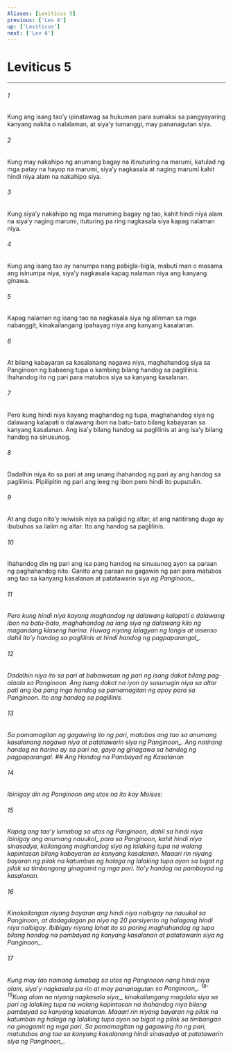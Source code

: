 ```yaml
---
Aliases: [Leviticus 5]
previous: ['Lev 4']
up: ['Leviticus']
next: ['Lev 6']
---
```

# Leviticus 5

***






















###### 1 










Kung ang isang taoʼy ipinatawag sa hukuman para sumaksi sa pangyayaring kanyang nakita o nalalaman, at siyaʼy tumanggi, may pananagutan siya. 





















###### 2 










Kung may nakahipo ng anumang bagay na itinuturing na marumi, katulad ng mga patay na hayop na marumi, siyaʼy nagkasala at naging marumi kahit hindi niya alam na nakahipo siya. 





















###### 3 










Kung siyaʼy nakahipo ng mga maruming bagay ng tao, kahit hindi niya alam na siyaʼy naging marumi, ituturing pa ring nagkasala siya kapag nalaman niya. 





















###### 4 










Kung ang isang tao ay nanumpa nang pabigla-bigla, mabuti man o masama ang isinumpa niya, siyaʼy nagkasala kapag nalaman niya ang kanyang ginawa. 





















###### 5 










Kapag nalaman ng isang tao na nagkasala siya ng alinman sa mga nabanggit, kinakailangang ipahayag niya ang kanyang kasalanan. 





















###### 6 










At bilang kabayaran sa kasalanang nagawa niya, maghahandog siya sa Panginoon ng babaeng tupa o kambing bilang handog sa paglilinis. Ihahandog ito ng pari para matubos siya sa kanyang kasalanan. 





















###### 7 










Pero kung hindi niya kayang maghandog ng tupa, maghahandog siya ng dalawang kalapati o dalawang ibon na batu-bato bilang kabayaran sa kanyang kasalanan. Ang isaʼy bilang handog sa paglilinis at ang isaʼy bilang handog na sinusunog. 





















###### 8 










Dadalhin niya ito sa pari at ang unang ihahandog ng pari ay ang handog sa paglilinis. Pipilipitin ng pari ang leeg ng ibon pero hindi ito puputulin. 





















###### 9 










At ang dugo nitoʼy iwiwisik niya sa paligid ng altar, at ang natitirang dugo ay ibubuhos sa ilalim ng altar. Ito ang handog sa paglilinis. 





















###### 10 










Ihahandog din ng pari ang isa pang handog na sinusunog ayon sa paraan ng paghahandog nito. Ganito ang paraan na gagawin ng pari para matubos ang tao sa kanyang kasalanan at patatawarin siya <i class="trans-change">ng Panginoon_. 





















###### 11 










Pero kung hindi niya kayang maghandog ng dalawang kalapati o dalawang ibon na batu-bato, maghahandog na lang siya ng dalawang kilo ng magandang klaseng harina. Huwag niyang lalagyan ng langis at insenso dahil itoʼy handog sa paglilinis <i class="trans-change">at hindi handog ng pagpaparangal_. 





















###### 12 










Dadalhin niya ito sa pari at babawasan ng pari ng isang dakot bilang pag-alaala sa Panginoon. Ang isang dakot na iyon ay susunugin niya sa altar pati ang iba pang mga handog sa pamamagitan ng apoy para sa Panginoon. Ito ang handog sa paglilinis. 





















###### 13 










Sa pamamagitan ng gagawing ito ng pari, matubos ang tao sa anumang kasalanang nagawa niya at patatawarin siya <i class="trans-change">ng Panginoon_. Ang natirang handog na harina ay sa pari na, gaya ng ginagawa sa handog ng pagpaparangal. ## Ang Handog na Pambayad ng Kasalanan 





















###### 14 










Ibinigay din ng Panginoon ang utos na ito kay Moises: 





















###### 15 










Kapag ang taoʼy lumabag <i class="trans-change">sa utos ng Panginoon_ dahil sa hindi niya ibinigay <i class="trans-change">ang anumang nauukol_ para sa Panginoon, kahit hindi niya sinasadya, kailangang maghandog siya ng lalaking tupa na walang kapintasan bilang kabayaran sa kanyang kasalanan. Maaari rin niyang bayaran ng pilak na katumbas ng halaga ng lalaking tupa ayon sa bigat ng pilak sa timbangang ginagamit ng mga pari. Itoʼy handog na pambayad ng kasalanan. 





















###### 16 










Kinakailangan niyang bayaran ang hindi niya naibigay na nauukol sa Panginoon, at dadagdagan pa niya ng 20 porsiyento ng halagang hindi niya naibigay. Ibibigay niyang lahat ito sa paring maghahandog ng tupa bilang handog na pambayad ng kanyang kasalanan at patatawarin siya <i class="trans-change">ng Panginoon_. 





















###### 17 










Kung may tao namang lumabag sa utos ng Panginoon nang hindi niya alam, siyaʼy nagkasala pa rin at may pananagutan <i class="trans-change">sa Panginoon_. <sup class="versenum">18-19</sup><i class="trans-change">Kung alam na niyang nagkasala siya,_ kinakailangang magdala siya sa pari ng lalaking tupa na walang kapintasan na ihahandog niya bilang pambayad sa kanyang kasalanan. Maaari rin niyang bayaran ng pilak na katumbas ng halaga ng lalaking tupa ayon sa bigat ng pilak sa timbangan na ginagamit ng mga pari. Sa pamamagitan ng gagawing ito ng pari, matutubos ang tao sa kanyang kasalanang hindi sinasadya at patatawarin siya <i class="trans-change">ng Panginoon_.

